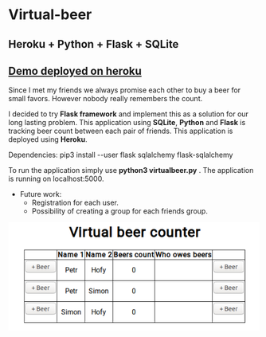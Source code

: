 # Virtual-beer

## Heroku + Python + Flask + SQLite

## [Demo deployed on heroku](https://virtualnipivo.herokuapp.com/)

Since I met my friends we always promise each other to buy a beer for small favors. However nobody really remembers the count.

I decided to try **Flask framework** and implement this as a solution for our long lasting problem. This application using **SQLite**, **Python** and **Flask** is tracking beer count between each pair of friends. This application is deployed using **Heroku**.

Dependencies:  pip3 install --user flask sqlalchemy flask-sqlalchemy

To run the application simply use **python3 virtualbeer.py** . The application is running on localhost:5000.


* Future work:  
  * Registration for each user.
  * Possibility of creating a group for each friends group.


![Visualization of our FB chat](https://raw.githubusercontent.com/KSonny4/Virtual-beer/master/demo.png)
